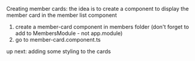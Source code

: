 Creating member cards:
the idea is to create a component to display the member card in the member list component
1. create a member-card component in members folder (don't forget to add to MembersModule - not app.module)
2. go to member-card.component.ts

up next: adding some styling to the cards


